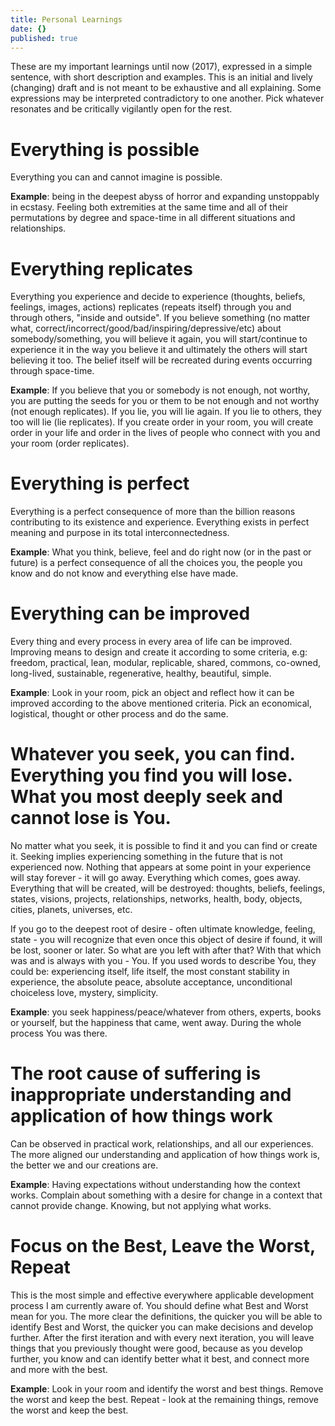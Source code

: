 ```yaml
---
title: Personal Learnings
date: {}
published: true
---
```


These are my important learnings until now (2017), expressed in a simple sentence, with short description and examples. This is an initial and lively (changing) draft and is not meant to be exhaustive and all explaining. Some expressions may be interpreted contradictory to one another. Pick whatever resonates and be critically vigilantly open for the rest.

# Everything is possible
Everything you can and cannot imagine is possible.

__Example__: being in the deepest abyss of horror and expanding unstoppably in ecstasy. Feeling both extremities at the same time and all of their permutations by degree and space-time in all different situations and relationships.

# Everything replicates
Everything you experience and decide to experience (thoughts, beliefs, feelings, images, actions) replicates (repeats itself) through you and through others, "inside and outside". If you believe something (no matter what, correct/incorrect/good/bad/inspiring/depressive/etc) about somebody/something, you will believe it again, you will start/continue to experience it in the way you believe it and ultimately the others will start believing it too. The belief itself will be recreated during events occurring through space-time.

__Example__: If you believe that you or somebody is not enough, not worthy, you are putting the seeds for you or them to be not enough and not worthy (not enough replicates). If you lie, you will lie again. If you lie to others, they too will lie (lie replicates). If you create order in your room, you will create order in your life and order in the lives of people who connect with you and your room (order replicates).

# Everything is perfect
Everything is a perfect consequence of more than the billion reasons contributing to its existence and experience. Everything exists in perfect meaning and purpose in its total interconnectedness.

__Example__: What you think, believe, feel and do right now (or in the past or future) is a perfect consequence of all the choices you, the people you know and do not know and everything else have made.

# Everything can be improved
Every thing and every process in every area of life can be improved. Improving means to design and create it according to some criteria, e.g: freedom, practical, lean, modular, replicable, shared, commons, co-owned, long-lived, sustainable, regenerative, healthy, beautiful, simple.

__Example__: Look in your room, pick an object and reflect how it can be improved according to the above mentioned criteria. Pick an economical, logistical, thought or other process and do the same.

# Whatever you seek, you can find. Everything you find you will lose. What you most deeply seek and cannot lose is You.
No matter what you seek, it is possible to find it and you can find or create it. Seeking implies experiencing something in the future that is not experienced now. Nothing that appears at some point in your experience will stay forever - it will go away. Everything which comes, goes away. Everything that will be created, will be destroyed: thoughts, beliefs, feelings, states, visions, projects, relationships, networks, health, body, objects, cities, planets, universes, etc.

If you go to the deepest root of desire - often ultimate knowledge, feeling, state - you will recognize that even once this object of desire if found, it will be lost, sooner or later. So what are you left with after that? With that which was and is always with you - You. If you used words to describe You, they could be: experiencing itself, life itself, the most constant stability in experience, the absolute peace, absolute acceptance, unconditional choiceless love, mystery, simplicity.

__Example__: you seek happiness/peace/whatever from others, experts, books or yourself, but the happiness that came, went away. During the whole process You was there.

# The root cause of suffering is inappropriate understanding and application of how things work
Can be observed in practical work, relationships, and all our experiences. The more aligned our understanding and application of how things work is, the better we and our creations are.

__Example__: Having expectations without understanding how the context works. Complain about something with a desire for change in a context that cannot provide change. Knowing, but not applying what works.

# Focus on the Best, Leave the Worst, Repeat
This is the most simple and effective everywhere applicable development process I am currently aware of. You should define what Best and Worst mean for you. The more clear the definitions, the quicker you will be able to identify Best and Worst, the quicker you can make decisions and develop further. After the first iteration and with every next iteration, you will leave things that you previously thought were good, because as you develop further, you know and can identify better what it best, and connect more and more with the best.

__Example__: Look in your room and identify the worst and best things. Remove the worst and keep the best. Repeat - look at the remaining things, remove the worst and keep the best.
